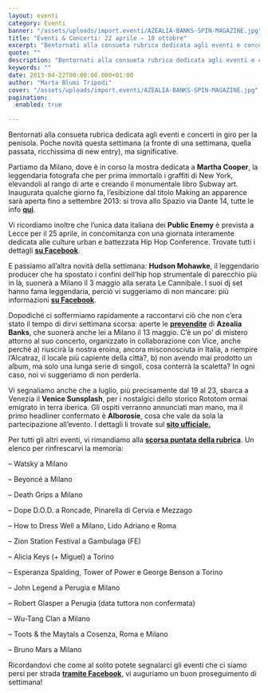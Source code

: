 ```yaml
---
layout: eventi
category: Eventi
banner: "/assets/uploads/import.eventi/AZEALIA-BANKS-SPIN-MAGAZINE.jpg"
title: "Eventi & Concerti: 22 aprile – 10 ottobre"
excerpt: "Bentornati alla consueta rubrica dedicata agli eventi e concerti in giro per la penisola. Poche novità questa settimana (a fronte di una settimana, quella passata, ricchissima di new entry), ma significative. Partiamo da Milano, dove è in corso la mostra dedicata a Martha Cooper, la leggendaria fotografa che per prima immortalò i graffiti di New [&hellip"
quote: ""
description: "Bentornati alla consueta rubrica dedicata agli eventi e concerti in giro per la penisola. Poche novità questa settimana (a fronte di una settimana, quella passata, ricchissima di new entry), ma significative. Partiamo da Milano, dove è in corso la mostra dedicata a Martha Cooper, la leggendaria fotografa che per prima immortalò i graffiti di New [&hellip"
keywords: ""
date: 2013-04-22T00:00:00.000+01:00
author: "Marta Blumi Tripodi"
cover: "/assets/uploads/import.eventi/AZEALIA-BANKS-SPIN-MAGAZINE.jpg"
pagination:
  enabled: true

---
```


Bentornati alla consueta rubrica dedicata agli eventi e concerti in giro per la penisola. Poche novità questa settimana (a fronte di una settimana, quella passata, ricchissima di new entry), ma significative.

Partiamo da Milano, dove è in corso la mostra dedicata a **Martha Cooper**, la leggendaria fotografa che per prima immortalò i graffiti di New York, elevandoli al rango di arte e creando il monumentale libro Subway art. Inaugurata qualche giorno fa, l’esibizione dal titolo Making an apparence sarà aperta fino a settembre 2013: si trova allo Spazio via Dante 14, tutte le info [**qui**](http://www.arte.it/calendario-arte/milano/mostra-martha-cooper-making-an-appearance-3607 "http://www.arte.it/calendario-arte/milano/mostra-martha-cooper-making-an-appearance-3607").

Vi ricordiamo inoltre che l’unica data italiana dei **Public Enemy** è prevista a Lecce per il 25 aprile, in concomitanza con una giornata interamente dedicata alle culture urban e battezzata Hip Hop Conference. Trovate tutti i dettagli [**su Facebook**](https://www.facebook.com/events/241346659343581/ "https://www.facebook.com/events/241346659343581/").

E passiamo all’altra novità della settimana: **Hudson Mohawke**, il leggendario producer che ha spostato i confini dell’hip hop strumentale di parecchio più in là, suonerà a Milano il 3 maggio alla serata Le Cannibale. I suoi dj set hanno fama leggendaria, perciò vi suggeriamo di non mancare: più informazioni [**su Facebook**](https://www.facebook.com/events/477980378938728/?fref=ts "https://www.facebook.com/events/477980378938728/?fref=ts").

Dopodiché ci soffermiamo rapidamente a raccontarvi ciò che non c’era stato il tempo di dirvi settimana scorsa: aperte le [**prevendite**](http://www.ticketone.it/biglietti.html?affiliate=ITT&fun=search&action=search&doc=search%2Fsearch&detailadoc=erdetaila&detailbdoc=evdetailb&kudoc=artist&sort%5Fby=score&sort%5Fdirection=desc&fuzzy=yes&suchbegriff=azealia+banks "http://www.ticketone.it/biglietti.html?affiliate=ITT&fun=search&action=search&doc=search%2Fsearch&detailadoc=erdetaila&detailbdoc=evdetailb&kudoc=artist&sort_by=score&sort_direction=desc&fuzzy=yes&suchbegriff=azealia+banks") di **Azealia Banks**, che suonerà anche lei a Milano il 13 maggio. C’è un po’ di mistero attorno al suo concerto, organizzato in collaborazione con Vice, anche perché a) riuscirà la nostra eroina, ancora misconosciuta in Italia, a riempire l’Alcatraz, il locale più capiente della città?, b) non avendo mai prodotto un album, ma solo una lunga serie di singoli, cosa conterrà la scaletta? In ogni caso, noi vi suggeriamo di non perderla.

Vi segnaliamo anche che a luglio, più precisamente dal 19 al 23, sbarca a Venezia il **Venice Sunsplash**, per i nostalgici dello storico Rototom ormai emigrato in terra iberica. Gli ospiti verranno annunciati man mano, ma il primo headliner confermato è **Alborosie**, cosa che vale da sola la partecipazione all’evento. I dettagli li trovate sul [**sito ufficiale.**](http://www.venicesunsplash.org/ "http://www.venicesunsplash.org/")

Per tutti gli altri eventi, vi rimandiamo alla [**scorsa puntata della rubrica**](https://hotmc.com/eventi-concerti-18-aprile-10-ottobre/ "http://hotmc.com/eventi-concerti-18-aprile-10-ottobre/"). Un elenco per rinfrescarvi la memoria:

– Watsky a Milano

– Beyoncé a Milano

– Death Grips a Milano

– Dope D.O.D. a Roncade, Pinarella di Cervia e Mezzago

– How to Dress Well a Milano, Lido Adriano e Roma

– Zion Station Festival a Gambulaga (FE)

– Alicia Keys (+ Miguel) a Torino

– Esperanza Spalding, Tower of Power e George Benson a Torino

– John Legend a Perugia e Milano

– Robert Glasper a Perugia (data tuttora non confermata)

– Wu-Tang Clan a Milano

– Toots & the Maytals a Cosenza, Roma e Milano

– Bruno Mars a Milano

Ricordandovi che come al solito potete segnalarci gli eventi che ci siamo persi per strada [**tramite Facebook**](https://www.facebook.com/pages/Hotmccom/263605365068 "https://www.facebook.com/pages/Hotmccom/263605365068"), vi auguriamo un buon proseguimento di settimana!
